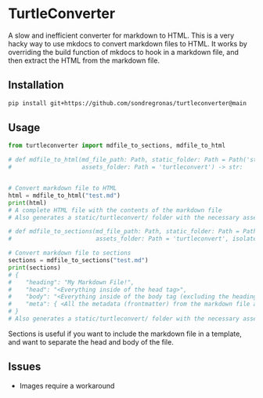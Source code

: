 # TurtleConverter

A slow and inefficient converter for markdown to HTML. This is a very hacky way to use mkdocs to convert markdown files
to HTML. It works by overriding the build function of mkdocs to hook in a markdown file, and then extract the HTML from
the markdown file.

## Installation

```bash
pip install git+https://github.com/sondregronas/turtleconverter@main
```

## Usage

```py
from turtleconverter import mdfile_to_sections, mdfile_to_html

# def mdfile_to_html(md_file_path: Path, static_folder: Path = Path('static'),
#                    assets_folder: Path = 'turtleconvert') -> str:


# Convert markdown file to HTML
html = mdfile_to_html("test.md")
print(html)
# A complete HTML file with the contents of the markdown file
# Also generates a static/turtleconvert/ folder with the necessary assets (javascripts, stylesheets, css)

# def mdfile_to_sections(md_file_path: Path, static_folder: Path = Path('static'),
#                        assets_folder: Path = 'turtleconvert', isolate_heading: bool = True) -> dict:

# Convert markdown file to sections
sections = mdfile_to_sections("test.md")
print(sections)
# {
#    "heading": "My Markdown File!",
#    "head": "<Everything inside of the head tag>",
#    "body": "<Everything inside of the body tag (excluding the heading)>",
#    "meta": { <All the metadata (frontmatter) from the markdown file as a dictionary> }
# }
# Also generates a static/turtleconvert/ folder with the necessary assets (javascripts, stylesheets, css)
```

Sections is useful if you want to include the markdown file in a template, and want to separate the head and body of the
file.

## Issues

- Images require a workaround